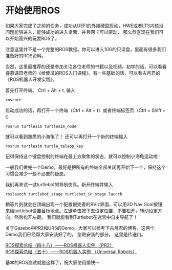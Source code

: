 # 开始使用ROS

如果大家完成了之前的任务，成功从UEFI的外接硬盘启动，HWE或者LTS内核没问题能够进入，能够成功的进入桌面，并且网卡可以驱动，
那么恭喜现在我们可以开始高兴的玩耍ROS了。  

注意这里并不是一个完整的ROS教程。你可以进入10G的只读盘，里面有很多我们准备好的ROS资料。

当然，这里最推荐的还是参加关注各位老师的书籍以及视频。初学的话，可以看看睿慕课田老师的《给傻瓜的ROS入门课程》。有一些基础的话，可以看古月君的《ROS机器人开发实践》。

首先打开终端。 Ctrl + Alt + t, 输入

``` bash
roscore
```

启动成功的话，再打开一个终端（Ctrl + Alt + t）或者终端标签页（Ctrl + Shift + t）

```
rosrun turtlesim turtlesim_node
```

就可以看到熟悉的小海龟了！ 还可以再打开一个新的终端输入

```
rosrun turtlesim turtle_teleop_key
```
记得保持这个键盘控制的终端在最上方聚焦的状态，就可以控制小海龟运动啦！

一般我们做完一个Demo，最好是把所有的终端全部关闭再开始下一个，保持这个习惯会减少一些不必要的疑惑。

我们再来试一试turtlebot的导航仿真。新开终端并输入

```
roslaunch turtlebot_stage turtlebot_in_stage.launch
```
稍等片刻就会在顶端出现一个配置很完善的RViz界面，可以用2D Nav Goal按钮来给turtlebot设置目标地点。左键单击按下去设定位置，不要松开，转动设定方向，然后松开左键。
我们就能看到Turtlebot在迷宫中自主导航了！

关于Gazebo中PR2和UR5的Demo，大家可以参考下古月君的博客。这两个Demo我们已经帮大家安装好了的， 忽略安装的部分。
这里是传送门。

[ROS探索总结（四十八）——ROS机器人实例 （PR2）](http://www.guyuehome.com/1753)  
[ROS探索总结（五十）——ROS机器人实例 （Universal Robots）](http://www.guyuehome.com/1834)

基本的ROS测试就是这样了，祝大家使用愉快～

